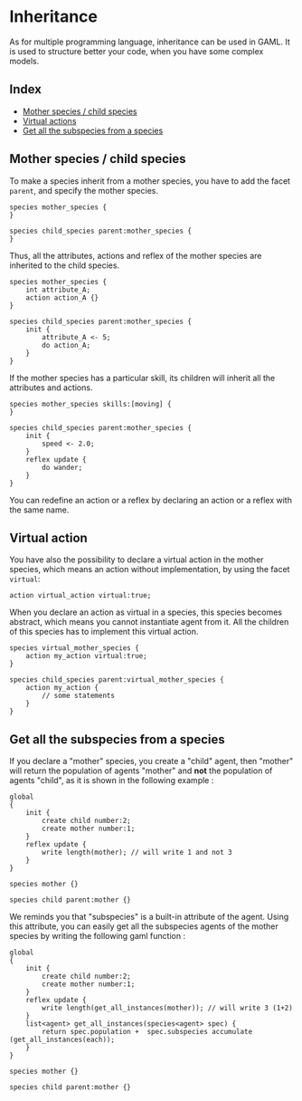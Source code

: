 [//]: # (startConcept|inheritance)
[//]: # (keyword|concept_inheritance)
# Inheritance

As for multiple programming language, inheritance can be used in GAML. It is used to structure better your code, when you have some complex models.

## Index

* [Mother species / child species](#mother-species-/-child-species)
* [Virtual actions](#virtual-actions)
* [Get all the subspecies from a species](#get-all-the-subspecies-from-a-species)

## Mother species / child species

To make a species inherit from a mother species, you have to add the facet `parent`, and specify the mother species.

```
species mother_species {
}

species child_species parent:mother_species {
}
```

Thus, all the attributes, actions and reflex of the mother species are inherited to the child species.

```
species mother_species {
	int attribute_A;
	action action_A {}
}

species child_species parent:mother_species {
	init {
		attribute_A <- 5;
		do action_A;
	}
}
```

If the mother species has a particular skill, its children will inherit all the attributes and actions.

```
species mother_species skills:[moving] {
}

species child_species parent:mother_species {
	init {
		speed <- 2.0;
	}
	reflex update {
		do wander;
	}
}
```

You can redefine an action or a reflex by declaring an action or a reflex with the same name.

## Virtual action

You have also the possibility to declare a virtual action in the mother species, which means an action without implementation, by using the facet `virtual`:

```
action virtual_action virtual:true;
```

When you declare an action as virtual in a species, this species becomes abstract, which means you cannot instantiate agent from it. All the children of this species has to implement this virtual action.

```
species virtual_mother_species {
	action my_action virtual:true;
}

species child_species parent:virtual_mother_species {
	action my_action {
		// some statements
	}
}
```

## Get all the subspecies from a species

If you declare a "mother" species, you create a "child" agent, then "mother" will return the population of agents "mother" and **not** the population of agents "child", as it is shown in the following example : 
```
global
{
    init {
        create child number:2;
        create mother number:1;
    }
    reflex update {
        write length(mother); // will write 1 and not 3
    }
}

species mother {}

species child parent:mother {}
```

We reminds you that "subspecies" is a built-in attribute of the agent. Using this attribute, you can easily get all the subspecies agents of the mother species by writing the following gaml function : 

```
global
{
    init {
        create child number:2;
        create mother number:1;
    }
    reflex update {
        write length(get_all_instances(mother)); // will write 3 (1+2)
    }
    list<agent> get_all_instances(species<agent> spec) {
        return spec.population +  spec.subspecies accumulate (get_all_instances(each));
    }
}

species mother {}

species child parent:mother {}
```
[//]: # (endConcept|inheritance)